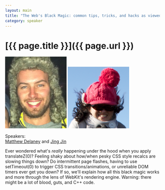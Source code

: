 ```yaml
---
layout: main
title: "The Web's Black Magic: common tips, tricks, and hacks as viewed from within WebKit"
category: speaker
---
```


# [{{ page.title }}]({{ page.url }})

<div class="speaker">
<a href="http://iammatt.de/laney"><img src="/images/matthew-delaney.jpeg" width="200" alt="Matthew Delaney"></a>
<a href="http://www.flukiness.com/portfolio/"><img src="/images/jing-jin.png" width="200" alt="Jing Jin"></a>
</div>

Speakers: <br/>
<a href="http://iammatt.de/laney">Matthew Delaney</a> and <a href="http://www.flukiness.com/portfolio/">Jing Jin</a>

Ever wondered what's *really* happening under the hood when you apply translateZ(0)? Feeling shaky about how/when pesky CSS style recalcs are slowing things down? Do intermittent page flashes, having to use setTimeout(0) to trigger CSS transitions/animations, or unreliable DOM timers ever get you down? If so, we'll explain how all this black magic works and more through the lens of WebKit's rendering engine. Warning: there might be a lot of blood, guts, and C++ code.
